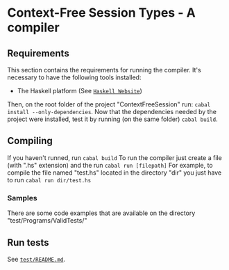 # Context-Free Session Types - A compiler

## Requirements

This section contains the requirements for running the compiler.
It's necessary to have the following tools installed:

  * The Haskell platform (See [`Haskell Website`](https://www.haskell.org/platform/))

Then, on the root folder of the project "ContextFreeSession" run: ``` cabal install --only-dependencies ```.
Now that the dependencies needed by the project were installed, test it by running (on the same folder) ``` cabal build ```.

## Compiling

If you haven't runned, run ``` cabal build ```
To run the compiler just create a file (with ".hs" extension) and the run ``` cabal run [filepath] ```
For example, to compile the file named "test.hs" located in the directory "dir" you just have to run ``` cabal run dir/test.hs ```

### Samples
There are some code examples that are available on the directory "test/Programs/ValidTests/"

## Run tests

See [`test/README.md`](test/README.md).